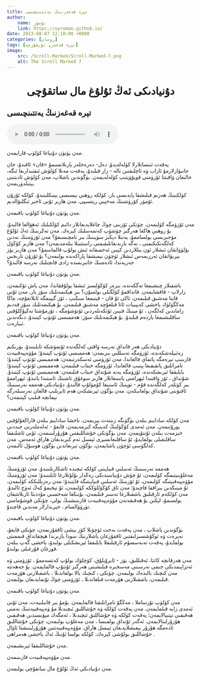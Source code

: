 ```yaml
---
title: تېرە قەغەزنىڭ يەتتىنچىسى
author:
    name: تۆمۈر
    link: https://uyroman.github.io/
date: 2023-08-07 12:10:00 +0800
categories: [رومان]
tags: [تېرە قەغەز, ئۇيغۇرچە]
image:
    src: /Scroll-Marked/Scroll-Marked-7.png
    alt: The Scroll Marked 7
---
```


<style>
@import url(/assets/css/uyghur.css);
</style>

# <center>دۇنيادىكى ئەڭ ئۇلۇغ مال ساتقۇچى</center>

<h2 class="sub-title">تېرە قەغەزنىڭ يەتتىنچىسى</h2>

<audio id="audio_player" controls>
  <source src="https://res.wx.qq.com/voice/getvoice?mediaid=MzIzMDE5NzQ2M18xMDAwMDMzMDY=" type="audio/mp3" />      
</audio>

<script src="/assets/js/plyr/plyr.js"></script>
<script>
  const player = new Plyr("#player");
</script>



مەن پۈتۈن دۇنياغا كۈلۈپ قارايمەن.

پەقەت ئىنسانلارلا كۈلەلەيدۇ. دەل- دەرەخلەر يارىلانسىمۇ &lt;قان&gt; ئاقىدۇ، جان جانىۋارلارمۇ ئازاب ۋە ئاچلىقتىن نالە - زار قىلىدۇ، پەقەت مەنلا كۈلۈش ئىقتىدارىغا ئىگە، خالىغان ۋاقىتتا ئۆزۈمنى قويۇۋېتىپ كۈلەلەيمەن. بۈگۈندىن باشلاپ، مەن كۈلۈش ئادىتىنى يېتىلدۈرىمەن.

كۈلكىنىڭ ھەزىم قىلىشقا پايدىسى بار، كۈلكە روھىي بېسىمنى يېنىكلىتىدۇ، كۈلكە ئۇزۇن ئۆمۈر كۆرۈشنىڭ مەخپىي رېتسىپى. مەن ھازىر ئۇنى ئاخىر ئىگلىۋالدىم.

مەن پۈتۈن دۇنياغا كۈلۈپ باقىمەن.

مەن ئۆزۈمگە كۈلىمەن، چۈنكى ئۆزىنى چوڭ چاغلايدىغانلار دائىم كۈلكىلىك ئەھۋالغا قالىدۇ. بۇ روھىي ھاڭغا ھەرگىز چۈشۈپ كەتمەسلىك كېرەك. مەن تەڭرىنىڭ ئەڭ ئۇلۇغ مۆجىزىسى بولساممۇ، يەنىلا دېڭىز سۈيىنىڭ بىر تامچىسىغۇ؟ مەن ئۆزۈمنىڭ نەدىن كەلگەنكىكىمنى ، نەگە بارىدىغانلىقىمنى راستتىنلا بىلەمدىمەن؟ مەن ھازىر كۆڭۈل بۆلۈۋاتقان ئىشلار ئون يىللاردىن كېيىن ئەخمىقانە ئىش بولۇپ قالماسمۇ؟ مەن ھازىر يۈز بېرىۋاتقان ئەرزىمەس ئىشلار ئۈچۈن نېمىشقا پاراكەندە بولىمەن؟ بۇ ئۇزۇن تارىخىي جەريەندا، ئادەمنىڭ خاتىرىسدە زادى قانچىلىك نەرسە قالىدۇ؟

مەن پۈتۈن دۇنياغا كۈلۈپ باقىمەن.

باشقىلار چىشىمغا تەگكەندە، بىرەر كۆڭۈلسىز ئىشقا يولۇققاندا، مەن ياش تۆكىمەن، زارلاپ - قاقشايمەن. قانداقمۇ كۈلگىلى بولسۇن؟ بىر ھېكىمەتلىك سۆز بار، مەن ئۇنى قايتا مەشىق قىلىمەن، تاكى ئۇ قان - قېنىمغا سىڭىپ ، ئۆز گېپىمگە ئايلانغۇچە، ماڭا مەڭگۈلۈك ياخشى كەيپىيات ئاتا قىلغۇچە مەشىق قىلىمەن. بۇ ھېكىمەتلىك سۆز قەدىم زاماندىن كەلگەن ، ئۇ مېنىڭ قىيىن ئۆتكەنلەردىن ئۆتۈشۈمگە ، تۇرمۇشتا تەڭپۇڭلۇقنى ساقلىشىمغا ياردەم قىلىدۇ. بۇ ھېكىمەتلىك سۆز: ھەممىسى ئۆتۈپ كېتىدۇ، دىگەندىن ئىبارەت.


مەن پۈتۈن دۇنياغا كۈلۈپ باقىمەن.

دۇنيادىكى ھەر قانداق نەرسە ۋاقتى كەلگەندە ئۆتمۈشكە ئايلىنىدۇ. يۈرىكىم زەئىپلەشكەندە، ئۆزۈمگە تەسللىي بىرىمەن: ھەممىسى ئۆتۈپ كېتىدۇ؛ مۇۋەپپەقىيەت قازىنىپ تېرەمگە پاتماي قالغاندا، مەن ئۆزۈمنى ئەسكەرتىمەن: ھەممىسى ئۆتۈپ كېتىدۇ؛ نامراتلىق پاتقىقىغا پېتىپ قالغاندا، ئۆزۈمگە خىتاب قىلىمەن: ھەممىسى ئۆتۈپ كېتىدۇ؛ بايلىققا ئېرىشكەندە، ئۆزۈمگە يەنە شۇنداق خىتاب قىلىمەن: ھەممىسى ئۆتۈپ كېتىدۇ. شۇنداق ، ئۆز ۋاقتىدا ئېھرامنى ياسىغانلار ھازىر سوغۇق تاشنىڭ ئاستىدا ياتىدۇ، ئېھراممۇ بىر كۈنلەر كەلگەندە قۇم - توپنىڭ ئاستىغا كۆمۈلۇپ قالىدۇ. دۇنيادىكى ھەممە نەرسىنىڭ ئاقىۋىتى شۇنداق بولغانىكەن، مەن بۈگۈن ئېرىشكەن ھەم ئايرىلىپ قالغان نەرسىلەرگە نېمانچە قىلىپ كېتىمەن؟

مەن پۈتۈن دۇنياغا كۈلۈپ باقىمەن.

مەن كۈلكە سادايىم بىلەن بۈگۈنگە زىننەت بېرىمەن، ناخشا سادايىم بىلەن قاراڭغۇلۇقنى يورۇتىمەن. مەن ئەمدى كۆڭۈلنىڭ كەينىگە كىرمەيمەن، قايغۇ - ئەلەملەرنى جىددىي خىزمەت بىلەن ئۇنتۇيمەن. مەن بۈگۈنكى خۇشاللىقتىن ھۇزۇرلىنىمەن، ئۇنى ئاشلىققا ساقلىغىلى بولمايدۇ، ئۇ ساقلىغانسېرى ئېسىل تەم كىرىدىغان ھاراق ئەمەس. مەن كەلگۈسى ئۈچۈن ياشايمەن، بۈگۈن تېرىغاندىن بۈگۈن ھوسۇل ئالىمەن.

مەن پۈتۈن دۇنياغا كۈلۈپ باقىمەن.

ھەممە نەرسىنىڭ ئەسلىي قىياپىتى كۈلكە ئىچىدە ئاشكارىلىنىدۇ. مەن ئۆزۈمنىڭ مەغلۇبىيتىمگە كۈلىمەن، ئۇ چۈش دۇنياسىدىكى رەڭدار بۇلۇتلارغا ئايلىنىدۇ؛ مەن ئۆزۈمنىڭ مۇۋەپپەقىيتىگە كۈلىمەن، ئۇ ئۆزىنىڭ ئەسلىي قىياپىتىگە قايتىدۇ؛ مەن رەزىللىككە كۈلىمەن، ئۇ مېنىڭدىن يىراققا قاچىدۇ؛ مەن ئاق كۆڭۈللۈككە كۈلىمەن، ئۇ تېخىمۇ كەڭ ئەۋج ئالىدۇ. مەن كۈلكەم ئارقىلىق باشقىلارغا تەسىر قىلىمەن، بۇنىڭغا شەخسىي مۇددىئا ئارىلاشقان بولسىمۇ، لېكىن بۇ ھەقىقەتەن مۇۋەپپەقىيەت قازىنىشنىڭ يولى، چۈنكى قوشۇمامنى تۈرۈۋالسام ، خېرىدارلار مەندىن قاچىدۇ.

مەن پۈتۈن دۇنياغا كۈلۈپ باقىمەن.

بۈگۈندىن باشلاپ ، مەن پەقەت بەخت ئۈچۈنلا كۆز يېشى ئاققۇزىمەن، چۈنكى قايغۇ، نەپرەت ۋە ئوڭۇشسىزلىقتىن ئاققۇزغان ياشلارنىڭ سودا بازىرىدا ھېچقانداق قىممىتى بولمايدۇ، پەقەت تەبەسسۇم ئارقىلىقلا بايلىققا ئېرىشكىلى بولىدۇ، ياخشى گەپ بىلەن قورغان قۇرغىلى بولىدۇ.

مەن ھەرقانچە كاتتا، ئەقىللىق، يۈز - ئابرۇيلۇق، كۈچلۈك بولۇپ كەتسەممۇ ، ئۆزۈمنى ۋە ئەتراپىمدىكى جىمى نەرسىنى مەسخىرە قىلىشىنى ھەرگىز ئۇنتۇپ قالمايمەن. بۇ جەھەتتە مەن كىچىك بالىدەك بولىمەن. چۈنكى ، كىچىك بالا بولغاندىلا ، باشقىلارنى ھۆرمەت قىلىمەن، باشقىلارنى ھۆرمەت قىلغاندىلا ، ئۆزۈمنى چوڭ تۇتمايدىغان بولىمەن.

مەن پۈتۈن دۇنياغا كۈلۈپ باقىمەن.

مەن كۈلۈپ تۇرساملا ، مەڭگۇ نامراتلىقتا قالمايمەن. بۇمۇ بىر قابىلىيەت، مەن ئۇنى ئەمدى زايە قىلمايمەن. مەن پەقەت كۈلكە ۋە خۇشاللىق ئىچىدىلا مۇ ۋەپپەقىيەتنىڭ تەمنى ھەقىقىي تېتىيالايمەن؛ پەقەت كۈلكە ۋە خۇشاللىق ئىچىدىلا ، ئەمگەك مېۋىسىدىن ھەقىقىي ھۇزۇرلىنالايمەن. ئەگەر ئۇنداق بولمىسا ، مەن مەغلۇپ بولىمەن، چۈنكى خۇشاللىق ئادەمگە ھۇزۇر بېغىشلايدىغان ئېىسل ھاراق. مۇۋەپپەقىيەتتىن ھۇزۇرلىنىشتا ئاۋال خۇشاللىق بولۇشى كېرەك، كۈلكە بولسا ئۇنىڭ ئەڭ ياخشى ھەمراھى .

مەن خۇشاللىققا ئېرىشىمەن.

مەن مۇۋەپپەقىيەت قازىنىمەن.

مەن دۇنيادىكى ئەڭ ئۇلۇغ مال ساتقۇچى بولىمەن.

